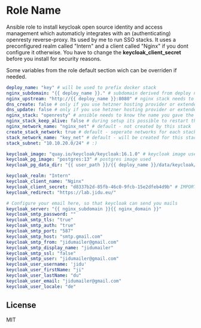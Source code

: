 Role Name
=========

Ansible role to install keycloak open source identity and access management which automaticly integrates with an (authenticating) openresty reverse-proxy. Its used by me to run SSO stacks. It uses a preconfigured realm called "Intern" and a client called "Nginx" if you dont configure it otherwise. You have to change the **keycloak_client_secret** before you install for security reasons.

Some variables from the role default section wich can be overriden if needed.
```yaml
deploy_name: "key" # will be used to prefix docker stack
nginx_subdomain: "{{ deploy_name }}." # subdomain derived from deploy name, you do not need to change it - but you can
nginx_upstream: "http://{{ deploy_name }}:8080" # nginx stack needs to know where to reach keycloak, you do not need to change it - but you can
dns_create: false # only if you use hetzner hosting provider or extended the toni.dns role to take other providers - so dont use
dns_update: false # only if you use hetzner hosting provider or extended the toni.dns role to take other providers - so dont use
nginx_stack: "openresty" # ansible needs to know the name you gave the openresty stack
nginx_stack_keep_alive: false # during setup its possible to restart the openresty stack or to reload it (keep alive)
nginx_network_name: "nginx_net" # default - not created by this stack
create_stack_network: true # default - seperate networks for each stack
stack_network_name: "key_net" # default - will be created for this stack
stack_subnet: "10.10.20.0/24" # :)

keycloak_image: "quay.io/keycloak/keycloak:16.1.0" # keycloak image used
keycloak_pg_image: "postgres:13" # postgres image used
keycloak_pg_data_dir: "{{ user_path }}/{{ deploy_name }}/data/keycloak/postgres_data"

keycloak_realm: "Intern"
keycloak_client_name: "Nginx"
keycloak_client_secret: "d8337b2d-85fb-46c0-9fcb-15e2dfeb4d9b" # IMPORTANT: SET YOUR OWN SECRET - notation as to the left
keycloak_redirect: "https://lab.jidu.eu/" 

# Configure your email here, so that keycloak can send you mails
keycloak_server: "{{ nginx_subdomain }}{{ nginx_domain }}"
keycloak_smtp_password: ""
keycloak_smtp_tls: "true"
keycloak_smtp_auth: "true"
keycloak_smtp_port: "587"
keycloak_smtp_host: "smtp.gmail.com"
keycloak_smtp_from: "jidumailer@gmail.com"
keycloak_smtp_display_name: "jidumailer"
keycloak_smtp_ssl: "false"
keycloak_smtp_user: "jidumailer@gmail.com"
keycloak_user_username: 'jidu'
keycloak_user_firstName: "ji"
keycloak_user_lastName: "du"
keycloak_user_email: "jidumailer@gmail.com"
keycloak_user_locale: "de"
```

License
-------

MIT